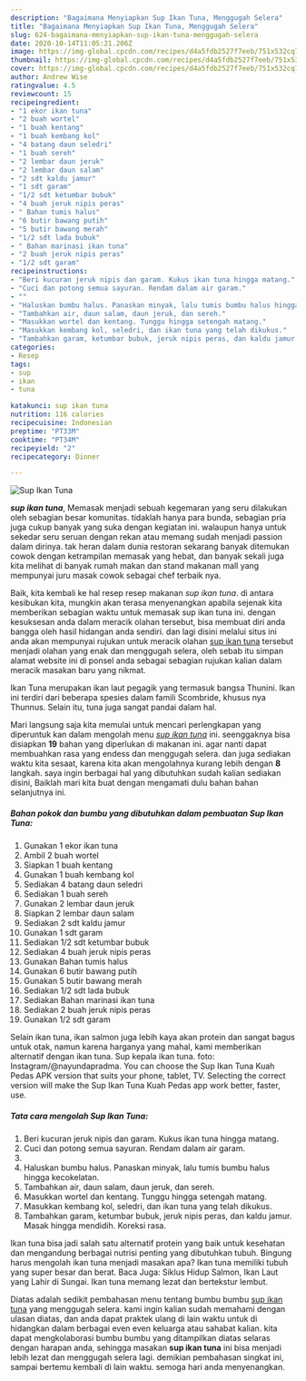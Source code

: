 ```yaml
---
description: "Bagaimana Menyiapkan Sup Ikan Tuna, Menggugah Selera"
title: "Bagaimana Menyiapkan Sup Ikan Tuna, Menggugah Selera"
slug: 624-bagaimana-menyiapkan-sup-ikan-tuna-menggugah-selera
date: 2020-10-14T11:05:21.206Z
image: https://img-global.cpcdn.com/recipes/d4a5fdb2527f7eeb/751x532cq70/sup-ikan-tuna-foto-resep-utama.jpg
thumbnail: https://img-global.cpcdn.com/recipes/d4a5fdb2527f7eeb/751x532cq70/sup-ikan-tuna-foto-resep-utama.jpg
cover: https://img-global.cpcdn.com/recipes/d4a5fdb2527f7eeb/751x532cq70/sup-ikan-tuna-foto-resep-utama.jpg
author: Andrew Wise
ratingvalue: 4.5
reviewcount: 15
recipeingredient:
- "1 ekor ikan tuna"
- "2 buah wortel"
- "1 buah kentang"
- "1 buah kembang kol"
- "4 batang daun seledri"
- "1 buah sereh"
- "2 lembar daun jeruk"
- "2 lembar daun salam"
- "2 sdt kaldu jamur"
- "1 sdt garam"
- "1/2 sdt ketumbar bubuk"
- "4 buah jeruk nipis peras"
- " Bahan tumis halus"
- "6 butir bawang putih"
- "5 butir bawang merah"
- "1/2 sdt lada bubuk"
- " Bahan marinasi ikan tuna"
- "2 buah jeruk nipis peras"
- "1/2 sdt garam"
recipeinstructions:
- "Beri kucuran jeruk nipis dan garam. Kukus ikan tuna hingga matang."
- "Cuci dan potong semua sayuran. Rendam dalam air garam."
- ""
- "Haluskan bumbu halus. Panaskan minyak, lalu tumis bumbu halus hingga kecokelatan."
- "Tambahkan air, daun salam, daun jeruk, dan sereh."
- "Masukkan wortel dan kentang. Tunggu hingga setengah matang."
- "Masukkan kembang kol, seledri, dan ikan tuna yang telah dikukus."
- "Tambahkan garam, ketumbar bubuk, jeruk nipis peras, dan kaldu jamur. Masak hingga mendidih. Koreksi rasa."
categories:
- Resep
tags:
- sup
- ikan
- tuna

katakunci: sup ikan tuna 
nutrition: 116 calories
recipecuisine: Indonesian
preptime: "PT33M"
cooktime: "PT34M"
recipeyield: "2"
recipecategory: Dinner

---
```



![Sup Ikan Tuna](https://img-global.cpcdn.com/recipes/d4a5fdb2527f7eeb/751x532cq70/sup-ikan-tuna-foto-resep-utama.jpg)

<b><i>sup ikan tuna</i></b>, Memasak menjadi sebuah kegemaran yang seru dilakukan oleh sebagian besar komunitas. tidaklah hanya para bunda, sebagian pria juga cukup banyak yang suka dengan kegiatan ini. walaupun hanya untuk sekedar seru seruan dengan rekan atau memang sudah menjadi passion dalam dirinya. tak heran dalam dunia restoran sekarang banyak ditemukan cowok dengan ketrampilan memasak yang hebat, dan banyak sekali juga kita melihat di banyak rumah makan dan stand makanan mall yang mempunyai juru masak cowok sebagai chef terbaik nya.

Baik, kita kembali ke hal resep resep makanan <i>sup ikan tuna</i>. di antara kesibukan kita, mungkin akan terasa menyenangkan apabila sejenak kita memberikan sebagian waktu untuk memasak sup ikan tuna ini. dengan kesuksesan anda dalam meracik olahan tersebut, bisa membuat diri anda bangga oleh hasil hidangan anda sendiri. dan lagi disini melalui situs ini anda akan mempunyai rujukan untuk meracik olahan <u>sup ikan tuna</u> tersebut menjadi olahan yang enak dan menggugah selera, oleh sebab itu simpan alamat website ini di ponsel anda sebagai sebagian rujukan kalian dalam meracik masakan baru yang nikmat.

Ikan Tuna merupakan ikan laut pegagik yang termasuk bangsa Thunini. Ikan ini terdiri dari beberapa spesies dalam famili Scombride, khusus nya Thunnus. Selain itu, tuna juga sangat pandai dalam hal.


Mari langsung saja kita memulai untuk mencari perlengkapan yang diperuntuk kan dalam mengolah menu <u><i>sup ikan tuna</i></u> ini. seenggaknya bisa disiapkan <b>19</b> bahan yang diperlukan di makanan ini. agar nanti dapat membuahkan rasa yang endess dan menggugah selera. dan juga sediakan waktu kita sesaat, karena kita akan mengolahnya kurang lebih dengan <b>8</b> langkah. saya ingin berbagai hal yang dibutuhkan sudah kalian sediakan disini, Baiklah mari kita buat dengan mengamati dulu bahan bahan selanjutnya ini.

<!--inarticleads1-->

##### Bahan pokok dan bumbu yang dibutuhkan dalam pembuatan Sup Ikan Tuna:

1. Gunakan 1 ekor ikan tuna
1. Ambil 2 buah wortel
1. Siapkan 1 buah kentang
1. Gunakan 1 buah kembang kol
1. Sediakan 4 batang daun seledri
1. Sediakan 1 buah sereh
1. Gunakan 2 lembar daun jeruk
1. Siapkan 2 lembar daun salam
1. Sediakan 2 sdt kaldu jamur
1. Gunakan 1 sdt garam
1. Sediakan 1/2 sdt ketumbar bubuk
1. Sediakan 4 buah jeruk nipis peras
1. Gunakan  Bahan tumis halus
1. Gunakan 6 butir bawang putih
1. Gunakan 5 butir bawang merah
1. Sediakan 1/2 sdt lada bubuk
1. Sediakan  Bahan marinasi ikan tuna
1. Sediakan 2 buah jeruk nipis peras
1. Gunakan 1/2 sdt garam


Selain ikan tuna, ikan salmon juga lebih kaya akan protein dan sangat bagus untuk otak, namun karena harganya yang mahal, kami memberikan alternatif dengan ikan tuna. Sup kepala ikan tuna. foto: Instagram/@nayundapradma. You can choose the Sup Ikan Tuna Kuah Pedas APK version that suits your phone, tablet, TV. Selecting the correct version will make the Sup Ikan Tuna Kuah Pedas app work better, faster, use. 

<!--inarticleads2-->

##### Tata cara mengolah Sup Ikan Tuna:

1. Beri kucuran jeruk nipis dan garam. Kukus ikan tuna hingga matang.
1. Cuci dan potong semua sayuran. Rendam dalam air garam.
1. 
1. Haluskan bumbu halus. Panaskan minyak, lalu tumis bumbu halus hingga kecokelatan.
1. Tambahkan air, daun salam, daun jeruk, dan sereh.
1. Masukkan wortel dan kentang. Tunggu hingga setengah matang.
1. Masukkan kembang kol, seledri, dan ikan tuna yang telah dikukus.
1. Tambahkan garam, ketumbar bubuk, jeruk nipis peras, dan kaldu jamur. Masak hingga mendidih. Koreksi rasa.


Ikan tuna bisa jadi salah satu alternatif protein yang baik untuk kesehatan dan mengandung berbagai nutrisi penting yang dibutuhkan tubuh. Bingung harus mengolah ikan tuna menjadi masakan apa? Ikan tuna memiliki tubuh yang super besar dan berat. Baca Juga: Siklus Hidup Salmon, Ikan Laut yang Lahir di Sungai. Ikan tuna memang lezat dan bertekstur lembut. 

Diatas adalah sedikit pembahasan menu tentang bumbu bumbu <u>sup ikan tuna</u> yang menggugah selera. kami ingin kalian sudah memahami dengan ulasan diatas, dan anda dapat praktek ulang di lain waktu untuk di hidangkan dalam berbagai even even keluarga atau sahabat kalian. kita dapat mengkolaborasi bumbu bumbu yang ditampilkan diatas selaras dengan harapan anda, sehingga masakan <b>sup ikan tuna</b> ini bisa menjadi lebih lezat dan menggugah selera lagi. demikian pembahasan singkat ini, sampai bertemu kembali di lain waktu. semoga hari anda menyenangkan.
